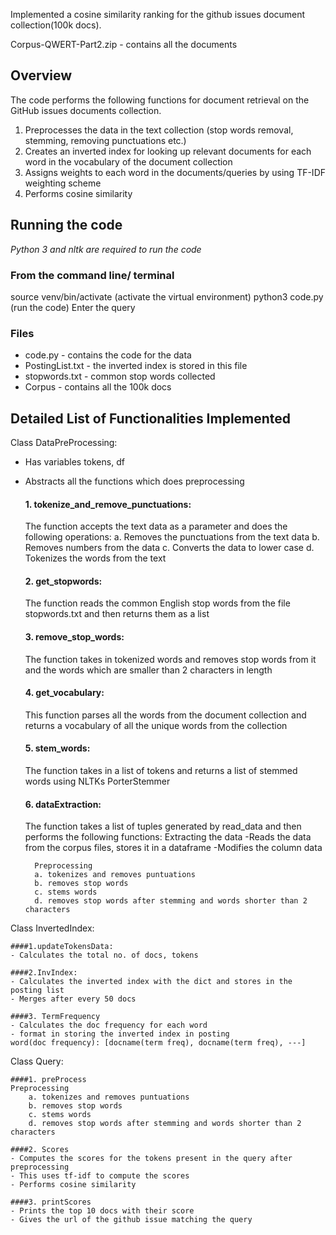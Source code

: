 Implemented a cosine similarity ranking for the github issues document collection(100k docs).

Corpus-QWERT-Part2.zip - contains all the documents 

## Overview
The code performs the following functions for document retrieval on the GitHub issues documents collection. 
1. Preprocesses the data in the text collection (stop words removal, stemming, removing punctuations etc.)
2. Creates an inverted index for looking up relevant documents for each word in the vocabulary of the document collection
3. Assigns weights to each word in the documents/queries by using TF-IDF weighting scheme
4. Performs cosine similarity 

## Running the code  
*Python 3 and nltk are required to run the code*

### From the command line/ terminal
source venv/bin/activate (activate the virtual environment)
python3 code.py (run the code)
Enter the query 

### Files 
* code.py - contains the code for the data 
* PostingList.txt - the inverted index is stored in this file 
* stopwords.txt - common stop words collected 
* Corpus - contains all the 100k docs 


## Detailed List of Functionalities Implemented

Class DataPreProcessing: 
- Has variables tokens, df 
- Abstracts all the functions which does preprocessing 

    #### 1. tokenize_and_remove_punctuations:
    The function accepts the text data as a parameter and does the following operations:
    a. Removes the punctuations from the text data
    b. Removes numbers from the data
    c. Converts the data to lower case
    d. Tokenizes the words from the text 

    #### 2. get_stopwords: 
    The function reads the common English stop words from the file stopwords.txt and then returns them as a list

    #### 3. remove_stop_words: 
    The function takes in tokenized words and removes stop words from it and the words which are smaller than 2 characters in length

    #### 4. get_vocabulary: 
    This function parses all the words from the document collection and returns a vocabulary of all the unique words from the collection

    #### 5. stem_words: 
    The function takes in a list of tokens and returns a list of stemmed words using NLTKs PorterStemmer

    #### 6. dataExtraction:
    The function takes a list of tuples generated by read_data and then performs the following functions:
        Extracting the data 
        -Reads the data from the corpus files, stores it in a dataframe 
        -Modifies the column data 

        Preprocessing 
        a. tokenizes and removes puntuations
        b. removes stop words
        c. stems words
        d. removes stop words after stemming and words shorter than 2 characters

Class InvertedIndex:

    ####1.updateTokensData:
    - Calculates the total no. of docs, tokens 

    ####2.InvIndex:
    - Calculates the inverted index with the dict and stores in the posting list 
    - Merges after every 50 docs 

    ####3. TermFrequency
    - Calculates the doc frequency for each word 
    - format in storing the inverted index in posting 
    word(doc frequency): [docname(term freq), docname(term freq), ---]
 
Class Query:

    ####1. preProcess
    Preprocessing 
        a. tokenizes and removes puntuations
        b. removes stop words
        c. stems words
        d. removes stop words after stemming and words shorter than 2 characters

    ####2. Scores
    - Computes the scores for the tokens present in the query after preprocessing 
    - This uses tf-idf to compute the scores 
    - Performs cosine similarity 

    ####3. printScores
    - Prints the top 10 docs with their score 
    - Gives the url of the github issue matching the query 
